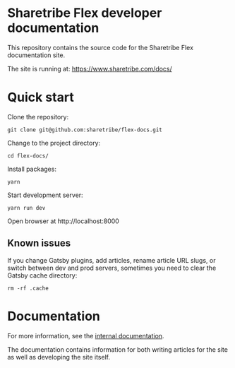 # Sharetribe Flex developer documentation

This repository contains the source code for the Sharetribe Flex
documentation site.

The site is running at: https://www.sharetribe.com/docs/

# Quick start

Clone the repository:

    git clone git@github.com:sharetribe/flex-docs.git

Change to the project directory:

    cd flex-docs/

Install packages:

    yarn

Start development server:

    yarn run dev

Open browser at http://localhost:8000

## Known issues

If you change Gatsby plugins, add articles, rename article URL slugs,
or switch between dev and prod servers, sometimes you need to clear
the Gatsby cache directory:

    rm -rf .cache

# Documentation

For more information, see the [internal documentation](docs/README.md).

The documentation contains information for both writing articles for
the site as well as developing the site itself.
